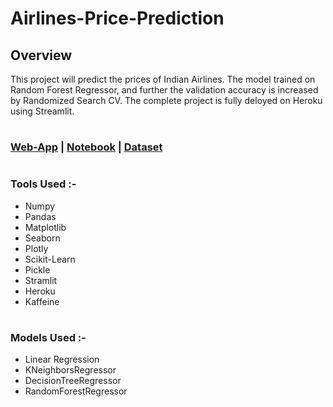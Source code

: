 # Airlines-Price-Prediction

## Overview
This project will predict the prices of Indian Airlines. The model trained on Random Forest Regressor, and further the validation accuracy is increased by Randomized Search CV.
The complete project is fully deloyed on Heroku using Streamlit.
#
### [Web-App](https://airlines-price-predictor.herokuapp.com/) | [Notebook](https://www.kaggle.com/kartik2khandelwal/indian-airlines-price-prediction) | [Dataset](https://www.kaggle.com/shubhamsarafo/flight-price)
#
### Tools Used :\-
* Numpy
* Pandas
* Matplotlib
* Seaborn
* Plotly
* Scikit-Learn
* Pickle
* Stramlit
* Heroku
* Kaffeine
#
### Models Used :\-
* Linear Regression
* KNeighborsRegressor
* DecisionTreeRegressor
* RandomForestRegressor
